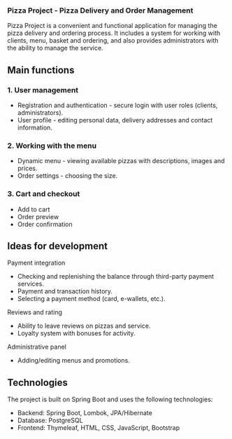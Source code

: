 ### Pizza Project - Pizza Delivery and Order Management

Pizza Project  is a convenient and functional application for managing the pizza delivery and ordering process. It includes a system for working with clients, menu, basket and ordering, and also provides administrators with the ability to manage the service.

## Main functions

### 1. User management

- Registration and authentication - secure login with user roles (clients, administrators).
- User profile - editing personal data, delivery addresses and contact information.

### 2. Working with the menu
- Dynamic menu - viewing available pizzas with descriptions, images and prices.
- Order settings - choosing the size.

### 3. Cart and checkout
- Add to cart 
- Order preview 
- Order confirmation

## Ideas for development

Payment integration
- Checking and replenishing the balance through third-party payment services.
- Payment and transaction history.
- Selecting a payment method (card, e-wallets, etc.).

Reviews and rating
- Ability to leave reviews on pizzas and service.
- Loyalty system with bonuses for activity.

Administrative panel
- Adding/editing menus and promotions.

## Technologies
The project is built on Spring Boot and uses the following technologies:
- Backend: Spring Boot, Lombok, JPA/Hibernate
- Database: PostgreSQL
- Frontend: Thymeleaf, HTML, CSS, JavaScript, Bootstrap
